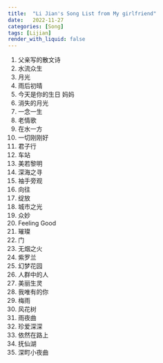 ```yaml
---
title:  "Li Jian's Song List from My girlfriend"
date:   2022-11-27
categories: [Song]
tags: [Lijian]
render_with_liquid: false
---
```


1. 父亲写的散文诗
2. 水流众生
3. 月光
4. 雨后初晴
5. 今天是你的生日 妈妈
6. 消失的月光
7. 一念一生
8. 老情歌
9. 在水一方
10. 一切刚刚好
11. 君子行
12. 车站
13. 美若黎明
14. 深海之寻
15. 袖手旁观
16. 向往
17. 绽放
18. 城市之光
19. 众妙
20. Feeling Good
21. 璀璨
22. 门
23. 无烟之火
24. 紫罗兰
25. 幻梦花园
26. 人群中的人
27. 美丽生灵
28. 我唯有的你
29. 梅雨
30. 风花树
31. 雨夜曲
32. 珍爱深深
33. 依然在路上
34. 抚仙湖
35. 深町小夜曲